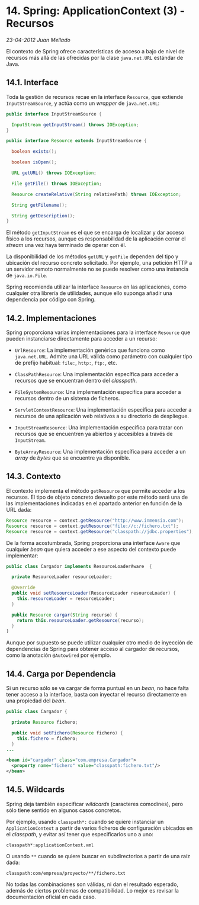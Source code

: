 # 14. Spring: ApplicationContext (3) - Recursos

_23-04-2012_ _Juan Mellado_

El contexto de Spring ofrece características de acceso a bajo de nivel de recursos más allá de las ofrecidas por la clase ```java.net.URL``` estándar de Java.

## 14.1. Interface

Toda la gestión de recursos recae en la interface ```Resource```, que extiende ```InputStreamSource```, y actúa como un _wrapper_ de ```java.net.URL```:

```java
public interface InputStreamSource {

  InputStream getInputStream() throws IOException;
}

public interface Resource extends InputStreamSource {

  boolean exists();

  boolean isOpen();

  URL getURL() throws IOException;

  File getFile() throws IOException;

  Resource createRelative(String relativePath) throws IOException;

  String getFilename();

  String getDescription();
}
```

El método ```getInputStream``` es el que se encarga de localizar y dar acceso físico a los recursos, aunque es responsabilidad de la aplicación cerrar el _stream_ una vez haya terminado de operar con él.

La disponibilidad de los métodos ```getURL``` y ```getFile``` dependen del tipo y ubicación del recurso concreto solicitado. Por ejemplo, una petición HTTP a un servidor remoto normalmente no se puede resolver como una instancia de ```java.io.File```.

Spring recomienda utilizar la interface ```Resource``` en las aplicaciones, como cualquier otra librería de utilidades, aunque ello suponga añadir una dependencia por código con Spring.

## 14.2. Implementaciones

Spring proporciona varias implementaciones para la interface ```Resource``` que pueden instanciarse directamente para acceder a un recurso:

- ```UrlResource```: La implementación genérica que funciona como ```java.net.URL```. Admite una URL válida como parámetro con cualquier tipo de prefijo habitual: ```file:```, ```http:```, ```ftp:```, etc.

- ```ClassPathResource```: Una implementación específica para acceder a recursos que se encuentran dentro del _classpath_.

- ```FileSystemResource```: Una implementación específica para acceder a recursos dentro de un sistema de ficheros.

- ```ServletContextResource```: Una implementación específica para acceder a recursos de una aplicación web relativos a su directorio de despliegue.

- ```InputStreamResource```: Una implementación específica para tratar con recursos que se encuentren ya abiertos y accesibles a través de ```InputStream```.

- ```ByteArrayResource```: Una implementación específica para acceder a un _array_ de _bytes_ que se encuentre ya disponible.

## 14.3. Contexto

El contexto implementa el método ```getResource``` que permite acceder a los recursos. El tipo de objeto concreto devuelto por este método será una de las implementaciones indicadas en el apartado anterior en función de la URL dada:

```java
Resource resource = context.getResource("http://www.inmensia.com");
Resource resource = context.getResource("file://c:/fichero.txt");
Resource resource = context.getResource("classpath://jdbc.properties");
```

De la forma acostumbrada, Spring proporciona una interface ```Aware``` que cualquier _bean_ que quiera acceder a ese aspecto del contexto puede implementar:

```java
public class Cargador implements ResourceLoaderAware  {

  private ResourceLoader resourceLoader;

  @Override
  public void setResourceLoader(ResourceLoader resourceLoader) {
    this.resourceLoader = resourceLoader;
  }

  public Resource cargar(String recurso) {
    return this.resourceLoader.getResource(recurso);
  }
)
```

Aunque por supuesto se puede utilizar cualquier otro medio de inyección de dependencias de Spring para obtener acceso al cargador de recursos, como la anotación ```@Autowired``` por ejemplo.

## 14.4. Carga por Dependencia

Si un recurso sólo se va cargar de forma puntual en un _bean_, no hace falta tener acceso a la interface, basta con inyectar el recurso directamente en una propiedad del _bean_.

```java
public class Cargador {

  private Resource fichero;

  public void setFichero(Resource fichero) {
    this.fichero = fichero;
  }
...
```

```xml
<bean id="cargador" class="com.empresa.Cargador">
  <property name="fichero" value="classpath:fichero.txt"/>
</bean>
```

## 14.5. Wildcards

Spring deja también especificar _wildcards_ (caracteres comodines), pero sólo tiene sentido en algunos casos concretos.

Por ejemplo, usando ```classpath*:``` cuando se quiere instanciar un ```ApplicationContext``` a partir de varios ficheros de configuración ubicados en el _classpath_, y evitar así tener que especificarlos uno a uno:

```text
classpath*:applicationContext.xml
```

O usando ```**``` cuando se quiere buscar en subdirectorios a partir de una raíz dada:

```text
classpath:com/empresa/proyecto/**/fichero.txt
```

No todas las combinaciones son válidas, ni dan el resultado esperado, además de ciertos problemas de compatibilidad. Lo mejor es revisar la documentación oficial en cada caso.
